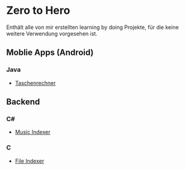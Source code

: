 # Zero to Hero
Enthält alle von mir erstellten learning by doing Projekte, für die keine weitere Verwendung vorgesehen ist.

## Moblie Apps (Android)
### Java
+ [Taschenrechner](/Moblie%20Apps/Java/Taschenrechner)
## Backend
### C#
+ [Music Indexer](/Backend/MusicIndexer)
### C
+ [File Indexer](/Backend/FileIndexer)
